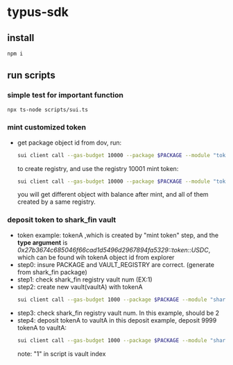 # typus-sdk

## install

```bash
npm i 
```

## run scripts
### simple test for important function

```bash
npx ts-node scripts/sui.ts 
```
### mint customized token
- get package object id from dov, run:
    ```bash
    sui client call --gas-budget 10000 --package $PACKAGE --module "token" --function "new" 
    ```
    to create registry, and use the registry 10001 mint token:
    
    ```bash
    sui client call --gas-budget 10000 --package $PACKAGE --module "token" --function "mint" --args $REGISTRY 10001
    ```
    
    you will get different object with balance after mint, and all of them created by a same registry.
### deposit token to shark_fin vault
- token example: tokenA ,which is created by "mint token" step, and the **type argument** is *0x27b3674c685046f66cad1d5496d2967894fa5329::token::USDC*, which can be found wih tokenA object id from explorer
- step0: insure PACKAGE and VAULT_REGISTRY are correct. (generate from shark_fin package)
- step1: check shark_fin registry vault num (EX:1)
- step2: create new vault(vaultA) with tokenA
    ```bash
    sui client call --gas-budget 1000 --package $PACKAGE --module "shark_fin" --function "new_shark_fin_vault" --type-args 0x27b3674c685046f66cad1d5496d2967894fa5329::token::USDC --args $VAULT_REGISTRY 1671344789 true 1 10
    ```
- step3: check shark_fin registry vault num. In this example, should be 2
- step4: deposit tokenA to vaultA
in this deposit example, deposit 9999 tokenA to vaultA: 
    ```bash
    sui client call --gas-budget 1000 --package $PACKAGE --module "shark_fin" --function "deposit" --type-args 0x27b3674c685046f66cad1d5496d2967894fa5329::token::USDC --args $VAULT_REGISTRY 1 true $TOKENAID 9999
    ```
    note: "1" in script is vault index
